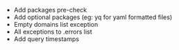 - Add packages pre-check
- Add optional packages (eg: yq for yaml formatted files)
- Empty domains list exception
- All exceptions to .errors list
- Add query timestamps